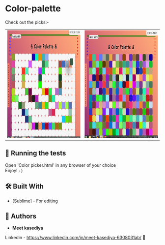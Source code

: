 # Color-palette

Check out the picks:-

<table><tr><th><img src="https://github.com/Meet-kasediya/Color-palette/blob/master/Untitled.png" alt="https://github.com/Meet-kasediya/Color-palette/blob/master/paint.png" height="350" width="400"></th><th><img src="https://github.com/Meet-kasediya/Color-palette/blob/master/paint.png" alt="https://github.com/Meet-kasediya/Color-palette/blob/master/paint.png"  height="350" width="400"></th></tr></table>
 

## 🧪 Running the tests 

Open 'Color picker.html' in any browser of your choice<br>
Enjoy! : )


## 🛠️ Built With 

* [Sublime] - For editing

## 🤔 Authors

* **Meet kasediya** 

Linkedin - https://www.linkedin.com/in/meet-kasediya-6308031ab/ 🔗<br> 
 
